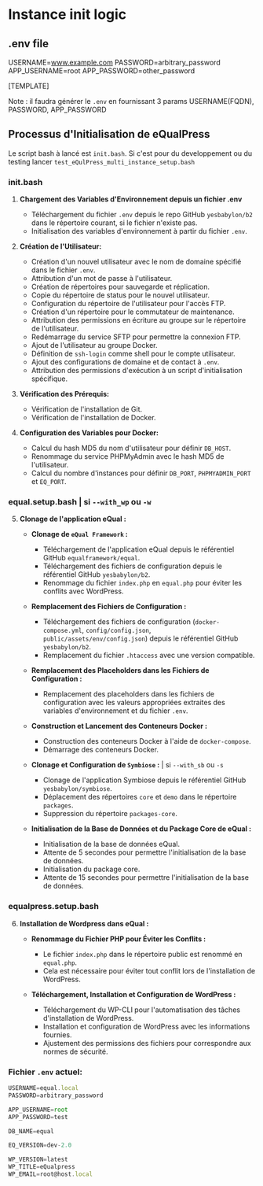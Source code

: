 # Instance init logic



## .env file

USERNAME=www.example.com
PASSWORD=arbitrary_password
APP_USERNAME=root
APP_PASSWORD=other_password



[TEMPLATE]



Note : il faudra générer le `.env` en fournissant 3 params USERNAME(FQDN), PASSWORD, APP_PASSWORD


## Processus d'Initialisation de eQualPress
Le script bash à lancé est ``init.bash``. Si c'est pour du developpement ou du testing lancer ``test_eQulPress_multi_instance_setup.bash``

### init.bash
1. **Chargement des Variables d'Environnement depuis un fichier .env**
   - Téléchargement du fichier `.env` depuis le repo GitHub `yesbabylon/b2` dans le répertoire courant, si le fichier n'existe pas.
   - Initialisation des variables d'environnement à partir du fichier `.env`.

2. **Création de l'Utilisateur:**
   - Création d'un nouvel utilisateur avec le nom de domaine spécifié dans le fichier `.env`.
   - Attribution d'un mot de passe à l'utilisateur.
   - Création de répertoires pour sauvegarde et réplication.
   - Copie du répertoire de status pour le nouvel utilisateur.
   - Configuration du répertoire de l'utilisateur pour l'accès FTP.
   - Création d'un répertoire pour le commutateur de maintenance.
   - Attribution des permissions en écriture au groupe sur le répertoire de l'utilisateur.
   - Redémarrage du service SFTP pour permettre la connexion FTP.
   - Ajout de l'utilisateur au groupe Docker.
   - Définition de `ssh-login` comme shell pour le compte utilisateur.
   - Ajout des configurations de domaine et de contact à `.env`.
   - Attribution des permissions d'exécution à un script d'initialisation spécifique.

3. **Vérification des Prérequis:**
   - Vérification de l'installation de Git.
   - Vérification de l'installation de Docker.

4. **Configuration des Variables pour Docker:**
   - Calcul du hash MD5 du nom d'utilisateur pour définir `DB_HOST`.
   - Renommage du service PHPMyAdmin avec le hash MD5 de l'utilisateur.
   - Calcul du nombre d'instances pour définir `DB_PORT`, `PHPMYADMIN_PORT` et `EQ_PORT`.

### equal.setup.bash   | si ``--with_wp`` ou ``-w``
5. **Clonage de l'application eQual :**
   - **Clonage de `eQual Framework` :**
     - Téléchargement de l'application eQual depuis le référentiel GitHub `equalframework/equal`.
     - Téléchargement des fichiers de configuration depuis le référentiel GitHub `yesbabylon/b2`.
     - Renommage du fichier `index.php` en `equal.php` pour éviter les conflits avec WordPress.

   - **Remplacement des Fichiers de Configuration :**
     - Téléchargement des fichiers de configuration (`docker-compose.yml`, `config/config.json`, `public/assets/env/config.json`) depuis le référentiel GitHub `yesbabylon/b2`.
     - Remplacement du fichier `.htaccess` avec une version compatible.

   - **Remplacement des Placeholders dans les Fichiers de Configuration :**
     - Remplacement des placeholders dans les fichiers de configuration avec les valeurs appropriées extraites des variables d'environnement et du fichier `.env`.

   - **Construction et Lancement des Conteneurs Docker :**
     - Construction des conteneurs Docker à l'aide de `docker-compose`.
     - Démarrage des conteneurs Docker.

   - **Clonage et Configuration de `Symbiose` :**    | si ``--with_sb`` ou ``-s``
     - Clonage de l'application Symbiose depuis le référentiel GitHub `yesbabylon/symbiose`.
     - Déplacement des répertoires `core` et `demo` dans le répertoire `packages`.
     - Suppression du répertoire `packages-core`.

   - **Initialisation de la Base de Données et du Package Core de eQual :**
     - Initialisation de la base de données eQual.
     - Attente de 5 secondes pour permettre l'initialisation de la base de données.
     - Initialisation du package core.
     - Attente de 15 secondes pour permettre l'initialisation de la base de données.

### equalpress.setup.bash
6. **Installation de Wordpress dans eQual :**
   - **Renommage du Fichier PHP pour Éviter les Conflits :**
     - Le fichier `index.php` dans le répertoire public est renommé en `equal.php`. 
     - Cela est nécessaire pour éviter tout conflit lors de l'installation de WordPress.

   - **Téléchargement, Installation et Configuration de WordPress :**
     - Téléchargement du WP-CLI pour l'automatisation des tâches d'installation de WordPress.
     - Installation et configuration de WordPress avec les informations fournies.
     - Ajustement des permissions des fichiers pour correspondre aux normes de sécurité.


### Fichier `.env` actuel:
```js
USERNAME=equal.local
PASSWORD=arbitrary_password

APP_USERNAME=root
APP_PASSWORD=test

DB_NAME=equal

EQ_VERSION=dev-2.0

WP_VERSION=latest
WP_TITLE=eQualpress
WP_EMAIL=root@host.local
```
